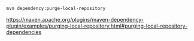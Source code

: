 ```bash
mvn dependency:purge-local-repository
```

https://maven.apache.org/plugins/maven-dependency-plugin/examples/purging-local-repository.html#purging-local-repository-dependencies